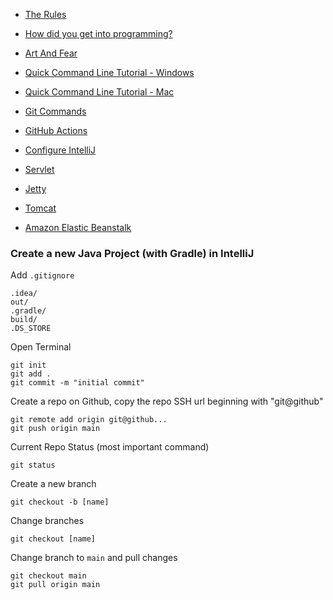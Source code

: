 * [The Rules](the_rules.md)
* [How did you get into programming?](https://www.youtube.com/watch?v=t32BNi3NEYA)
* [Art And Fear](art_and_fear.md)
* [Quick Command Line Tutorial - Windows](git/quick_command_line_tutorial_-_windows.md)
* [Quick Command Line Tutorial - Mac](git/quick_command_line_tutorial_-_mac.md)
* [Git Commands](git/git_commands.md)
* [GitHub Actions](github_actions.md)
* [Configure IntelliJ](intellij/configure_intellij.md)

* [Servlet](servlet/servlet.md)
* [Jetty](servlet/jetty.md)
* [Tomcat](servlet/tomcat.md)
* [Amazon Elastic Beanstalk](servlet/amazon/elasticbeanstalk.md)

### Create a new Java Project (with Gradle) in IntelliJ
Add `.gitignore`
```
.idea/
out/
.gradle/
build/
.DS_STORE
```
Open Terminal

```
git init
git add .
git commit -m "initial commit"
```
Create a repo on Github, copy the repo SSH url beginning with "git@github"
```
git remote add origin git@github...
git push origin main
```

Current Repo Status (most important command)
```
git status
```

Create a new branch
```
git checkout -b [name]
```

Change branches
```
git checkout [name]
```

Change branch to `main` and pull changes
```
git checkout main
git pull origin main
```